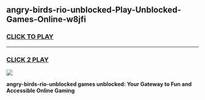 
## angry-birds-rio-unblocked-Play-Unblocked-Games-Online-w8jfi
<h3>
<a href="https://premium76.site?title=angry-birds-rio-unblocked&ref=25A">CLICK TO PLAY</a></h3>
<hr>

<h3>
<a href="https://premium76.site?title=angry-birds-rio-unblocked&ref=25A">CLICK 2 PLAY</a>
  
</h3>

<a href="https://premium76.site?title=angry-birds-rio-unblocked&ref=25A"><img src="https://clearcache.store/games.png"></a>


**angry-birds-rio-unblocked games unblocked: Your Gateway to Fun and Accessible Online Gaming**
